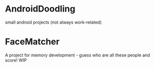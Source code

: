 AndroidDoodling
===============

small android projects (not always work-related)

FaceMatcher
===========

A project for memory development - guess who are all these people and score! WIP
